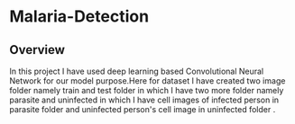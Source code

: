 # Malaria-Detection

## Overview 
In this project I have used deep learning based Convolutional Neural Network for our model purpose.Here for dataset I have created two image folder namely train and test folder in which I have two more folder namely parasite and uninfected in which I have cell images of infected person in parasite folder and uninfected person's cell image in uninfected folder .
